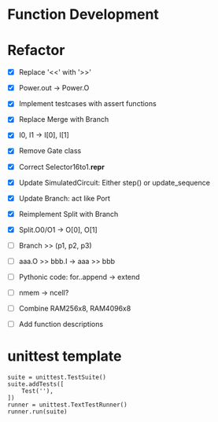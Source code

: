

# Function Development






# Refactor
- [x] Replace '<<' with '>>'
- [x] Power.out -> Power.O
- [x] Implement testcases with assert functions
- [x] Replace Merge with Branch
- [x] I0, I1 -> I[0], I[1]
- [x] Remove Gate class
- [x] Correct Selector16to1.__repr__
- [x] Update SimulatedCircuit: Either step() or update_sequence
- [x] Update Branch: act like Port
- [x] Reimplement Split with Branch
- [x] Split.O0/O1 -> O[0], O[1]
- [ ] Branch >> (p1, p2, p3)
- [ ] aaa.O >> bbb.I -> aaa >> bbb
- [ ] Pythonic code: for..append -> extend
- [ ] nmem -> ncell?
- [ ] Combine RAM256x8, RAM4096x8
- [ ] Add function descriptions



# unittest template
    suite = unittest.TestSuite()
    suite.addTests([
        Test(''),
    ])
    runner = unittest.TextTestRunner()
    runner.run(suite)